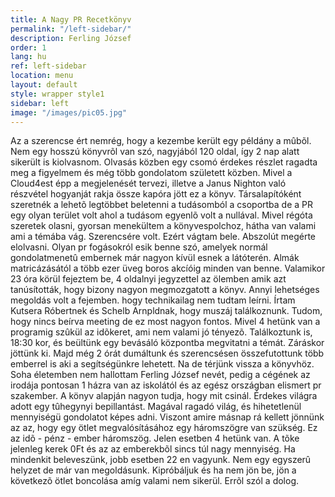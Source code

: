 ```yaml
---
title: A Nagy PR Recetkönyv
permalink: "/left-sidebar/"
description: Ferling József
order: 1
lang: hu
ref: left-sidebar
location: menu
layout: default
style: wrapper style1
sidebar: left
image: "/images/pic05.jpg"
---
```


Az a szerencse ért nemrég, hogy a kezembe került egy példány a mûbõl. Nem egy hosszú könyvrõl van szó, nagyjából 120 oldal, így 2 nap alatt sikerült is kiolvasnom.
Olvasás közben egy csomó érdekes részlet ragadta meg a figyelmem és még több gondolatom született közben. Mivel a Cloud4est épp a megjelenését tervezi, illetve a Janus Nighton
való részvétel hogyanját rakja össze kapóra jött ez a könyv. Társalapítóként szeretnék a lehetõ legtöbbet beletenni a tudásomból a csoportba de a PR egy olyan terület volt ahol a tudásom
egyenlõ volt a nullával. Mivel régóta szeretek olasni, gyorsan menekültem a könyvespolchoz, hátha van valami ami a témába vág. Szerencsére volt. Ezért vágtam bele.
Abszolút megérte elolvasni. Olyan pr fogásokról esik benne szó, amelyek normál gondolatmenetû embernek már nagyon kívül esnek a látóterén. Almák matricázásától a több ezer üveg boros akcíóig
minden van benne. Valamikor 23 óra körül fejeztem be, 4 oldalnyi jegyzettel az ölemben amik azt tanúsították, hogy bizony nagyon megmozgatott a könyv. Annyi lehetséges megoldás volt a fejemben.
hogy technikailag nem tudtam leírni. Írtam Kutsera Róbertnek és Schelb Arnpldnak, hogy muszáj találkoznunk. Tudom, hogy nincs beírva meeting de ez most nagyon fontos. Mivel 4 hetünk van a programig szûkül
az idõkeret, ami nem valami jó tényezõ.
Találkoztunk is, 18:30 kor, és beültünk egy bevásáló központba megvitatni a témát. Záráskor jöttünk ki. Majd még 2 órát dumáltunk és szerencsésen összefutottunk több emberrel is aki a segítségünkre lehetett.
Na de térjünk vissza a könyvhöz. Soha életemben nem hallottam Ferling József nevét, pedig a cégének az irodája pontosan 1 házra van az iskolától és az egész országban elismert pr szakember. A könyv alapján
nagyon tudja, hogy  mit csinál.
Érdekes világra adott egy tûhegynyi bepillantást. Magával ragadó világ, és hihetetlenül mennyiségü gondolatot képes adni.
Viszont amire másnap rá kellett jönnünk az az, hogy egy ötlet megvalósításához egy háromszögre van szükség. Ez az idõ - pénz - ember háromszög. Jelen esetben 4 hetünk van. A tõke jelenleg kerek 0Ft és az
az emberekbõl sincs túl nagy mennyiség. Ha mindenkit beleveszünk, jobb esetben 22 en vagyunk. Nem egy egyszerû helyzet de már van megoldásunk. Kipróbáljuk és ha nem jön be, jön a következõ ötlet boncolása amíg
valami nem sikerül. Errõl szól a dolog.
